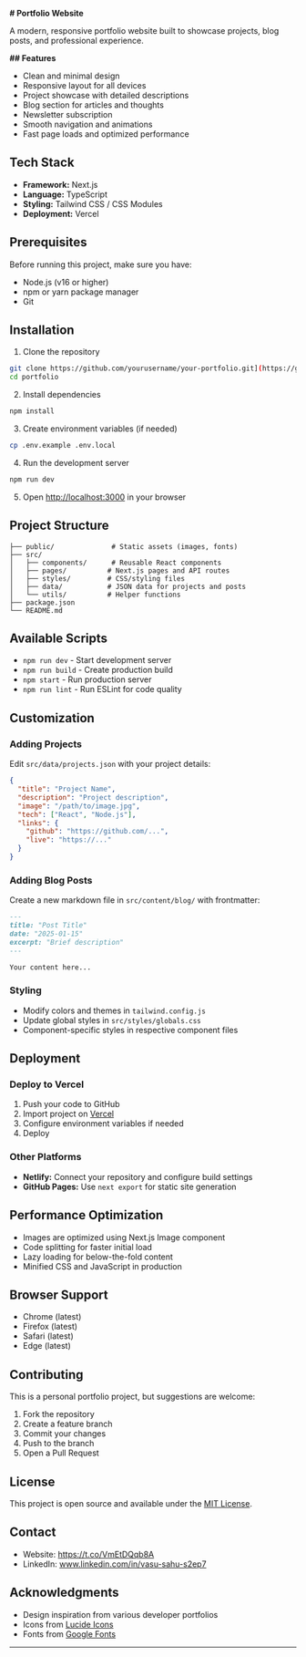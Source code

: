 **# Portfolio Website**

A modern, responsive portfolio website built to showcase projects, blog posts, and professional experience.

**## Features**

- Clean and minimal design
- Responsive layout for all devices
- Project showcase with detailed descriptions
- Blog section for articles and thoughts
- Newsletter subscription
- Smooth navigation and animations
- Fast page loads and optimized performance

## Tech Stack

- **Framework:** Next.js
- **Language:** TypeScript
- **Styling:** Tailwind CSS / CSS Modules
- **Deployment:** Vercel

## Prerequisites

Before running this project, make sure you have:

- Node.js (v16 or higher)
- npm or yarn package manager
- Git

## Installation

1. Clone the repository
```bash
git clone https://github.com/yourusername/your-portfolio.git](https://github.com/VasuS609/Vasu-Sahu.git
cd portfolio
```

2. Install dependencies
```bash
npm install
```

3. Create environment variables (if needed)
```bash
cp .env.example .env.local
```

4. Run the development server
```bash
npm run dev
```

5. Open [http://localhost:3000](http://localhost:3000) in your browser

## Project Structure

```
├── public/              # Static assets (images, fonts)
├── src/
│   ├── components/      # Reusable React components
│   ├── pages/          # Next.js pages and API routes
│   ├── styles/         # CSS/styling files
│   ├── data/           # JSON data for projects and posts
│   └── utils/          # Helper functions
├── package.json
└── README.md
```

## Available Scripts

- `npm run dev` - Start development server
- `npm run build` - Create production build
- `npm start` - Run production server
- `npm run lint` - Run ESLint for code quality

## Customization

### Adding Projects

Edit `src/data/projects.json` with your project details:
```json
{
  "title": "Project Name",
  "description": "Project description",
  "image": "/path/to/image.jpg",
  "tech": ["React", "Node.js"],
  "links": {
    "github": "https://github.com/...",
    "live": "https://..."
  }
}
```

### Adding Blog Posts

Create a new markdown file in `src/content/blog/` with frontmatter:
```markdown
---
title: "Post Title"
date: "2025-01-15"
excerpt: "Brief description"
---

Your content here...
```

### Styling

- Modify colors and themes in `tailwind.config.js`
- Update global styles in `src/styles/globals.css`
- Component-specific styles in respective component files

## Deployment

### Deploy to Vercel

1. Push your code to GitHub
2. Import project on [Vercel](https://vercel.com)
3. Configure environment variables if needed
4. Deploy

### Other Platforms

- **Netlify:** Connect your repository and configure build settings
- **GitHub Pages:** Use `next export` for static site generation

## Performance Optimization

- Images are optimized using Next.js Image component
- Code splitting for faster initial load
- Lazy loading for below-the-fold content
- Minified CSS and JavaScript in production

## Browser Support

- Chrome (latest)
- Firefox (latest)
- Safari (latest)
- Edge (latest)

## Contributing

This is a personal portfolio project, but suggestions are welcome:

1. Fork the repository
2. Create a feature branch
3. Commit your changes
4. Push to the branch
5. Open a Pull Request

## License

This project is open source and available under the [MIT License](LICENSE).

## Contact

- Website: https://t.co/VmEtDQqb8A
- LinkedIn: www.linkedin.com/in/vasu-sahu-s2ep7
  
## Acknowledgments

- Design inspiration from various developer portfolios
- Icons from [Lucide Icons](https://lucide.dev)
- Fonts from [Google Fonts](https://fonts.google.com)

---
